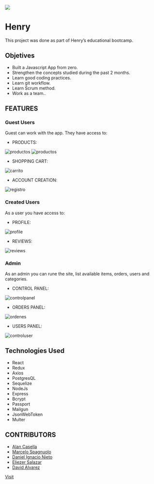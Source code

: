 <p align='left'>
    <img src='https://static.wixstatic.com/media/85087f_0d84cbeaeb824fca8f7ff18d7c9eaafd~mv2.png/v1/fill/w_160,h_30,al_c,q_85,usm_0.66_1.00_0.01/Logo_completo_Color_1PNG.webp' </img>
</p>

# Henry

This project was done as part of Henry’s educational bootcamp.

## Objetives

- Built a Javascript App from zero.
- Strengthen the concepts studied during the past 2 months.
- Learn good coding practices.
- Learn git workflow.
- Learn Scrum method.
- Work as a team..

## FEATURES

### Guest Users

Guest can work with the app. They have access to:

- PRODUCTS:

![productos](./img/catalogo.jpg)
![productos](./img/destacados.jpg)

- SHOPPING CART:

![carrito](./img/carrito.jpg)

- ACCOUNT CREATION:

![registro](./img/registro.jpg)

### Created Users

As a user you have access to:

- PROFILE:

![profile](./img/profile.jpg)

- REVIEWS:

![reviews](./img/reviews.jpg)

### Admin

As an admin you can rune the site, list available items, orders, users and categories.

- CONTROL PANEL:

![controlpanel](./img/controlpanel.jpg)

- ORDERS PANEL:

![ordenes](./img/adminorders.jpg)

- USERS PANEL:

![controluser](./img/controluser.jpg)

## Technologies Used

- React
- Redux
- Axios
- PostgresQL
- Sequelize
- NodeJs
- Express
- Bcrypt
- Passport
- Mailgun
- JsonWebToken
- Multer

## CONTRIBUTORS

- [Alan Casella](https://github.com/AlanCasella)
- [Marcelo Spagnuolo](https://github.com/MarceloSpagnuolo)
- [Daniel Ignacio Nieto](https://github.com/Daniel-Ignacio-Nieto)
- [Eliezer Salazar](https://github.com/babinobass)
- [David Alvarez](https://github.com/aalvag)

[Visit](https://ecommerce-patagonia.vercel.app/)
